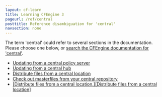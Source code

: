 ```yaml
---
layout: cf-learn
title: Learning CFEngine 3
pageurl: /ref/central
posttitle: Reference disambiguation for 'central'
navsection: none
---
```


The term 'central' could refer to several sections in the documentation. Please choose one below, or
[search the CFEngine documentation for 'central'](http://cfengine.com/docs/latest/search.html?q=central).

- [Updating from a central policy server](http://cfengine.com/docs/latest/examples-example-snippets-promise-patterns-example_updating_from_central_hub.html#updating-from-a-central-policy-server)
- [Updating from a central hub](http://cfengine.com/docs/latest/examples-example-snippets-system-administration.html#updating-from-a-central-hub)
- [Distribute files from a central location](http://cfengine.com/docs/latest/examples-tutorials-distribute-files-from-a-central-location.html#distribute-files-from-a-central-location)
- [Check out masterfiles from your central repository](http://cfengine.com/docs/latest/examples-tutorials-distribute-files-from-a-central-location.html#check-out-masterfiles-from-your-central-repository)
- [\[Distribute files from a central location.\]\[Distribute files from a central location\]](http://cfengine.com/docs/latest/examples-tutorials.html#distribute-files-from-a-central-location-distribute-files-from-a-central-location)
